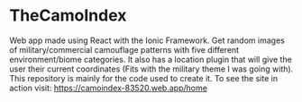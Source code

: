 # TheCamoIndex
Web app made using React with the Ionic Framework. Get random images of military/commercial camouflage patterns with five different environment/biome categories. It also has a location plugin that will give the user their current coordinates (Fits with the military theme I was going with). This repository is mainly for the code used to create it. To see the site in action visit: https://camoindex-83520.web.app/home
